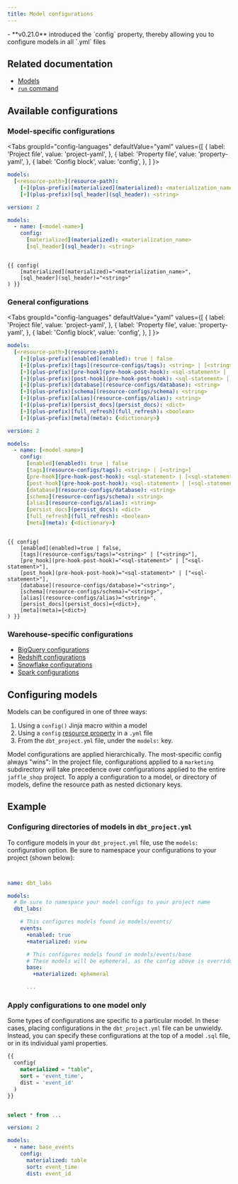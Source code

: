 ```yaml
---
title: Model configurations
---
```


<Changelog>
    - **v0.21.0** introduced the `config` property, thereby allowing you to configure models in all `.yml` files
</Changelog>

## Related documentation
* [Models](building-models)
* [`run` command](run)

## Available configurations
### Model-specific configurations

<Tabs
  groupId="config-languages"
  defaultValue="yaml"
  values={[
    { label: 'Project file', value: 'project-yaml', },
    { label: 'Property file', value: 'property-yaml', },
    { label: 'Config block', value: 'config', },
  ]
}>
<TabItem value="project-yaml">

<File name='dbt_project.yml'>

```yaml
models:
  [<resource-path>](resource-path):
    [+](plus-prefix)[materialized](materialized): <materialization_name>
    [+](plus-prefix)[sql_header](sql_header): <string>

```

</File>

</TabItem>


<TabItem value="property-yaml">

<File name='models/properties.yml'>

```yaml
version: 2

models:
  - name: [<model-name>]
    config:
      [materialized](materialized): <materialization_name>
      [sql_header](sql_header): <string>

```

</File>

</TabItem>


<TabItem value="config">

<File name='models/<model_name>.sql'>

```jinja

{{ config(
    [materialized](materialized)="<materialization_name>",
    [sql_header](sql_header)="<string>"
) }}

```

</File>

</TabItem>

</Tabs>


### General configurations

<Tabs
  groupId="config-languages"
  defaultValue="yaml"
  values={[
    { label: 'Project file', value: 'project-yaml', },
    { label: 'Property file', value: 'property-yaml', },
    { label: 'Config block', value: 'config', },
  ]
}>

<TabItem value="project-yaml">

<File name='dbt_project.yml'>

```yaml
models:
  [<resource-path>](resource-path):
    [+](plus-prefix)[enabled](enabled): true | false
    [+](plus-prefix)[tags](resource-configs/tags): <string> | [<string>]
    [+](plus-prefix)[pre-hook](pre-hook-post-hook): <sql-statement> | [<sql-statement>]
    [+](plus-prefix)[post-hook](pre-hook-post-hook): <sql-statement> | [<sql-statement>]
    [+](plus-prefix)[database](resource-configs/database): <string>
    [+](plus-prefix)[schema](resource-configs/schema): <string>
    [+](plus-prefix)[alias](resource-configs/alias): <string>
    [+](plus-prefix)[persist_docs](persist_docs): <dict>
    [+](plus-prefix)[full_refresh](full_refresh): <boolean>
    [+](plus-prefix)[meta](meta): {<dictionary>}

```

</File>

</TabItem>


<TabItem value="property-yaml">

<File name='models/properties.yml'>

```yaml
version: 2

models:
  - name: [<model-name>]
    config:
      [enabled](enabled): true | false
      [tags](resource-configs/tags): <string> | [<string>]
      [pre-hook](pre-hook-post-hook): <sql-statement> | [<sql-statement>]
      [post-hook](pre-hook-post-hook): <sql-statement> | [<sql-statement>]
      [database](resource-configs/database): <string>
      [schema](resource-configs/schema): <string>
      [alias](resource-configs/alias): <string>
      [persist_docs](persist_docs): <dict>
      [full_refresh](full_refresh): <boolean>
      [meta](meta): {<dictionary>}

```

</File>

</TabItem>



<TabItem value="config">

<File name='models/<model_name>.sql'>

```jinja

{{ config(
    [enabled](enabled)=true | false,
    [tags](resource-configs/tags)="<string>" | ["<string>"],
    [pre_hook](pre-hook-post-hook)="<sql-statement>" | ["<sql-statement>"],
    [post_hook](pre-hook-post-hook)="<sql-statement>" | ["<sql-statement>"],
    [database](resource-configs/database)="<string>",
    [schema](resource-configs/schema)="<string>",
    [alias](resource-configs/alias)="<string>",
    [persist_docs](persist_docs)={<dict>},
    [meta](meta)={<dict>}
) }}

```

</File>

</TabItem>

</Tabs>

### Warehouse-specific configurations
* [BigQuery configurations](bigquery-configs)
* [Redshift configurations](redshift-configs)
* [Snowflake configurations](snowflake-configs)
* [Spark configurations](spark-configs)

## Configuring models
Models can be configured in one of three ways:

1. Using a `config()` Jinja macro within a model
2. Using a `config` [resource property](model-properties) in a `.yml` file
3. From the `dbt_project.yml` file, under the `models:` key.

Model configurations are applied hierarchically. The most-specific config always "wins": In the project file, configurations applied to a `marketing` subdirectory will take precedence over configurations applied to the entire `jaffle_shop` project. To apply a configuration to a model, or directory of models, define the resource path as nested dictionary keys.

## Example

### Configuring directories of models in `dbt_project.yml`

To configure models in your `dbt_project.yml` file, use the `models:` configuration option. Be sure to namespace your configurations to your project (shown below):

<File name='dbt_project.yml'>

```yml


name: dbt_labs

models:
  # Be sure to namespace your model configs to your project name
  dbt_labs:

    # This configures models found in models/events/
    events:
      +enabled: true
      +materialized: view

      # This configures models found in models/events/base
      # These models will be ephemeral, as the config above is overridden
      base:
        +materialized: ephemeral

      ...


```

</File>

### Apply configurations to one model only

Some types of configurations are specific to a particular model. In these cases, placing configurations in the `dbt_project.yml` file can be unwieldy. Instead, you can specify these configurations at the top of a model `.sql` file, or in its individual yaml properties.

<File name='models/events/base/base_events.sql'>

```sql
{{
  config(
    materialized = "table",
    sort = 'event_time',
    dist = 'event_id'
  )
}}


select * from ...
```

</File>

<File name='models/events/base/properties.yml'>

```yaml
version: 2

models:
  - name: base_events
    config:
      materialized: table
      sort: event_time
      dist: event_id
```

</File>
